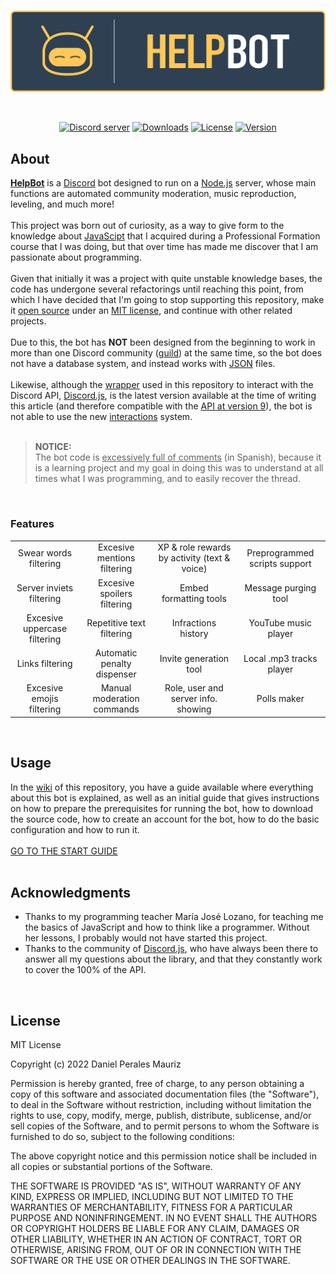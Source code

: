 <div align="center">
  <br />
  <p>
    <a href="https://github.com/EasyXploit/HelpBot"><img src="https://github.com/EasyXploit/HelpBot/blob/master/resources/images/banner.png?raw=true" width="546" alt="banner" /></a>
  </p>
  <br />
  <p>
    <a href="https://discord.gg/BHkVhjJaCr"><img src="https://img.shields.io/discord/374945492133740544?color=FFC857&label=My%20Discord%20server" alt="Discord server" /></a>
    <a href="https://github.com/EasyXploit/HelpBot/releases"><img src="https://img.shields.io/github/downloads/EasyXploit/HelpBot/total?color=%23FFC857&label=Downloads" alt="Downloads" /></a>
    <a href="https://github.com/EasyXploit/HelpBot/#license"><img src="https://img.shields.io/badge/License-MIT-FFC857" alt="License" /></a>
    <a href="https://github.com/EasyXploit/HelpBot/blob/master/package.json"><img src="https://img.shields.io/github/package-json/v/EasyXploit/HelpBot?color=FFC857&label=Version" alt="Version" /></a>
</a>
  </p>
</div>

## About
[**HelpBot**](https://github.com/EasyXploit/HelpBot) is a [Discord](https://discord.com/) bot designed to run on a [Node.js](https://nodejs.org) server, whose main functions are automated community moderation, music reproduction, leveling, and much more!<br /><br />
This project was born out of curiosity, as a way to give form to the knowledge about [JavaScipt](https://developer.mozilla.org/en-US/docs/Web/JavaScript) that I acquired during a Professional Formation course that I was doing, but that over time has made me discover that I am passionate about programming.<br /><br />
Given that initially it was a project with quite unstable knowledge bases, the code has undergone several refactorings until reaching this point, from which I have decided that I'm going to stop supporting this repository, make it [open source](https://opensource.com/) under an [MIT license](https://en.wikipedia.org/wiki/MIT_License), and continue with other related projects.<br /><br />
Due to this, the bot has **NOT** been designed from the beginning to work in more than one Discord community ([guild](https://discord.com/developers/docs/resources/guild)) at the same time, so the bot does not have a database system, and instead works with [JSON](https://developer.mozilla.org/en-US/docs/Web/JavaScript/Reference/Global_Objects/JSON) files.<br /><br />
Likewise, although the [wrapper](https://developer.mozilla.org/en-US/docs/Glossary/Wrapper) used in this repository to interact with the Discord API, [Discord.js](https://discord.js.org/#/), is the latest version available at the time of writing this article (and therefore compatible with the [API at version 9](https://discord.com/developers/docs/reference#api-versioning-api-versions)), the bot is not able to use the new [interactions](https://discord.com/developers/docs/interactions/receiving-and-responding) system.<br /><br />


> **NOTICE:**<br />
The bot code is <ins>excessively full of comments</ins> (in Spanish), because it is a learning project and my goal in doing this was to understand at all times what I was programming, and to easily recover the thread.
<br />

### Features
|                              |                             |                                              |                               |
|:---:|:---:|:---:|:---:|
| Swear words filtering        | Excesive mentions filtering | XP & role rewards by activity (text & voice) | Preprogrammed scripts support |
| Server inviets filtering     | Excesive spoilers filtering | Embed formatting tools                       | Message purging tool          |
| Excesive uppercase filtering | Repetitive text filtering   | Infractions history                          | YouTube music player          |
| Links filtering              | Automatic penalty dispenser | Invite generation tool                       | Local .mp3 tracks player      |
| Excesive emojis filtering    | Manual moderation commands  | Role, user and server info. showing          | Polls maker                   |
<br />

## Usage
In the [wiki](https://github.com/EasyXploit/HelpBot/wiki) of this repository, you have a guide available where everything about this bot is explained, as well as an initial guide that gives instructions on how to prepare the prerequisites for running the bot, how to download the source code, how to create an account for the bot, how to do the basic configuration and how to run it.<br /><br />
[GO TO THE START GUIDE](https://github.com/EasyXploit/HelpBot/wiki/Starting)<br />
<br />

## Acknowledgments
* Thanks to my programming teacher María José Lozano, for teaching me the basics of JavaScript and how to think like a programmer. Without her lessons, I probably would not have started this project.
* Thanks to the community of [Discord.js](https://github.com/discordjs/discord.js), who have always been there to answer all my questions about the library, and that they constantly work to cover the 100% of the API.
<br />

## License
MIT License

Copyright (c) 2022 Daniel Perales Mauriz

Permission is hereby granted, free of charge, to any person obtaining a copy
of this software and associated documentation files (the "Software"), to deal
in the Software without restriction, including without limitation the rights
to use, copy, modify, merge, publish, distribute, sublicense, and/or sell
copies of the Software, and to permit persons to whom the Software is
furnished to do so, subject to the following conditions:

The above copyright notice and this permission notice shall be included in all
copies or substantial portions of the Software.

THE SOFTWARE IS PROVIDED "AS IS", WITHOUT WARRANTY OF ANY KIND, EXPRESS OR
IMPLIED, INCLUDING BUT NOT LIMITED TO THE WARRANTIES OF MERCHANTABILITY,
FITNESS FOR A PARTICULAR PURPOSE AND NONINFRINGEMENT. IN NO EVENT SHALL THE
AUTHORS OR COPYRIGHT HOLDERS BE LIABLE FOR ANY CLAIM, DAMAGES OR OTHER
LIABILITY, WHETHER IN AN ACTION OF CONTRACT, TORT OR OTHERWISE, ARISING FROM,
OUT OF OR IN CONNECTION WITH THE SOFTWARE OR THE USE OR OTHER DEALINGS IN THE
SOFTWARE.
